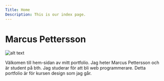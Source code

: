 ```yaml
---
Title: Home
Description: This is our index page.
---
```


Marcus Pettersson
==========================
![alt text](%assets_url%/img/profile_pic.jpeg "Bild som representerar mig")

Välkomen till hem-sidan av mitt portfolio.
Jag heter Marcus Pettersson och är student på bth. Jag studerar för att bli web programmerare.
Detta portfolio är för kursen design som jag går.

